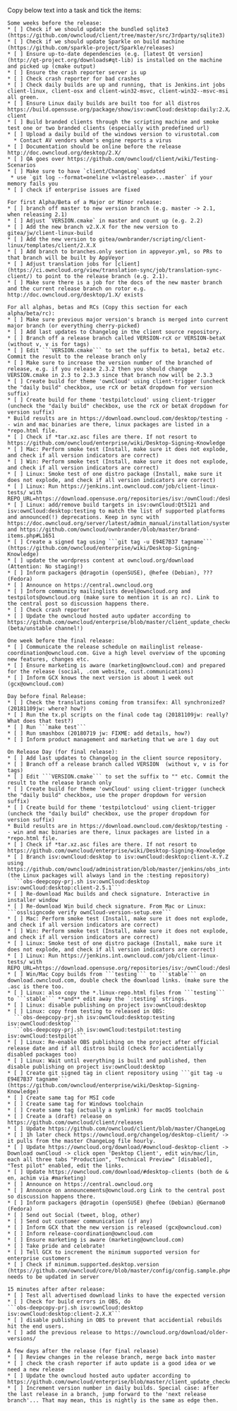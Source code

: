 <!--
This is the template for new release issues.
(originated from https://github.com/owncloud/client/wiki/Release%20Checklist%20Template)
(20181109jw: One of these two should be deleted. They will never be in sync otherwise.)
-->

Copy below text into a task and tick the items:

```
Some weeks before the release:
* [ ] Check if we should update the bundled sqlite3 (https://github.com/owncloud/client/tree/master/src/3rdparty/sqlite3)
* [ ] Check if we should update Sparkle on build machine (https://github.com/sparkle-project/Sparkle/releases)
* [ ] Ensure up-to-date dependencies (e.g. [latest Qt version](http://qt-project.org/downloads#qt-lib) is installed on the machine and picked up (cmake output)
* [ ] Ensure the crash reporter server is up
* [ ] Check crash reporter for bad crashes
* [ ] Check daily builds are up and running, that is Jenkins.int jobs client-linux, client-osx and client-win32-msvc, client-win32--msvc-msi all green.
* [ ] Ensure Linux daily builds are built too for all distros https://build.opensuse.org/package/show/isv:ownCloud:desktop:daily:2.X/owncloud-client
* [ ] Build branded clients through the scripting machine and smoke test one or two branded clients (especially with predefined url)
* [ ] Upload a daily build of the windows version to virustotal.com
  * Contact AV vendors whom's engine reports a virus
* [ ] Documentation should be online before the release http://doc.owncloud.org/desktop/2.X/
* [ ] QA goes over https://github.com/owncloud/client/wiki/Testing-Scenarios
* [ ] Make sure to have `client/ChangeLog` updated
 * use `git log --format=oneline v<lastrelease>...master` if your memory fails you
* [ ] check if enterprise issues are fixed

For first Alpha/Beta of a Major or Minor release:
* [ ] branch off master to new version branch (e.g. master -> 2.1, when releasing 2.1)
* [ ] Adjust `VERSION.cmake` in master and count up (e.g. 2.2)
* [ ] Add the new branch v2.X.X for the new version to gitea/jw/client-linux-build
* [ ] Add the new version to gitea/ownbrander/scripting/client-linux/templates/client/2.X.X
* [ ] Add branch to branches.only section in appveyor.yml, so PRs to that branch will be built by AppVeyor
* [ ] Adjust translation jobs for [client](https://ci.owncloud.org/view/translation-sync/job/translation-sync-client/) to point to the release branch (e.g. 2.1).
* [ ] Make sure there is a job for the docs of the new master branch and the current release branch on rotor e.g. http://doc.owncloud.org/desktop/1.X/ exists

For all alphas, betas and RCs (Copy this section for each alpha/beta/rc):
* [ ] Make sure previous major version's branch is merged into current major branch (or everything cherry-picked)
* [ ] Add last updates to Changelog in the client source repository.
* [ ] Branch off a release branch called VERSION-rcX or VERSION-betaX  (without v, v is for tags)
* [ ] Edit ```VERSION.cmake``` to set the suffix to beta1, beta2 etc. Commit the result to the release branch only
* [ ] Make sure to increase the version number of the branched of release, e.g. if you release 2.3.2 then you should change VERSION.cmake in 2.3 to 2.3.3 since that branch now will be 2.3.3
* [ ] Create build for theme 'ownCloud' using client-trigger (uncheck the "daily build" checkbox, use rcX or betaX dropdown for version suffix)
* [ ] Create build for theme 'testpilotcloud' using client-trigger (uncheck the "daily build" checkbox, use the rcX or betaX dropdown for version suffix)
* Build results are in https://download.owncloud.com/desktop/testing -- win and mac binaries are there, linux packages are listed in a *repo.html file.
* [ ] Check if *tar.xz.asc files are there. If not resort to https://github.com/owncloud/enterprise/wiki/Desktop-Signing-Knowledge
* [ ] Mac: Perform smoke test (Install, make sure it does not explode, and check if all version indicators are correct)
* [ ] Win: Perform smoke test (Install, make sure it does not explode, and check if all version indicators are correct)
* [ ] Linux: Smoke test of one distro package (Install, make sure it does not explode, and check if all version indicators are correct)
* [ ] Linux: Run https://jenkins.int.owncloud.com/job/client-linux-tests/ with REPO_URL=https://download.opensuse.org/repositories/isv:/ownCloud:/desktop:/testing
* [ ] Linux: add/remove build targets in isv:ownCloud:Qt5121 and isv:ownCloud:desktop:testing to match the list of supported platforms and announced(!) deprecations. Keep in sync with https://doc.owncloud.org/server/latest/admin_manual/installation/system_requirements.html#desktop and https://github.com/owncloud/ownbrander/blob/master/brand-items.php#L1651
* [ ] Create a signed tag using ```git tag -u E94E7B37 tagname``` (https://github.com/owncloud/enterprise/wiki/Desktop-Signing-Knowledge)
* [ ] update the wordpress content at owncloud.org/download (Attention: No staging!)
* [ ] Inform packagers @dragotin (openSUSE), @hefee (Debian), ??? (Fedora)
* [ ] Announce on https://central.owncloud.org
* [ ] Inform community mailinglists devel@owncloud.org and testpilots@owncloud.org (make sure to mention it is an rc). Link to the central post so discussion happens there.
* [ ] Check crash reporter
* [ ] Update the owncloud hosted auto updater according to https://github.com/owncloud/enterprise/blob/master/client_update_checker/README.md#deploy  (beta/unstable channel!)

One week before the final release:
* [ ] Communicate the release schedule on mailinglist release-coordination@owncloud.com. Give a high level overview of the upcoming new features, changes etc.
* [ ] Ensure marketing is aware (marketing@owncloud.com) and prepared for the release (social, .com website, cust.communications)
* [ ] Inform GCX knows the next version is about 1 week out (gcx@owncloud.com)

Day before final Release:
* [ ] Check the translations coming from transifex: All synchronized? (20181109jw: where? how?)
* [ ] Run the tx.pl scripts on the final code tag (20181109jw: really? What does that test?)
* [ ] Run ```make test```
* [ ] Run smashbox (20180719 jw: FIXME: add details, how?)
* [ ] Inform product management and marketing that we are 1 day out

On Release Day (for final release):
* [ ] Add last updates to Changelog in the client source repository.
* [ ] Branch off a release branch called VERSION  (without v, v is for tags)
* [ ] Edit ```VERSION.cmake``` to set the suffix to "" etc. Commit the result to the release branch only
* [ ] Create build for theme 'ownCloud' using client-trigger (uncheck the "daily build" checkbox, use the proper dropdown for version suffix)
* [ ] Create build for theme 'testpilotcloud' using client-trigger (uncheck the "daily build" checkbox, use the proper dropdown for version suffix)
* Build results are in https://download.owncloud.com/desktop/testing -- win and mac binaries are there, linux packages are listed in a *repo.html file. 
* [ ] Check if *tar.xz.asc files are there. If not resort to https://github.com/owncloud/enterprise/wiki/Desktop-Signing-Knowledge
* [ ] Branch isv:ownCloud:desktop to isv:ownCloud:desktop:client-X.Y.Z using https://github.com/owncloud/administration/blob/master/jenkins/obs_integration/ (the Linux packages will always land in the :testing repository)
  ```obs-deepcopy-prj.sh isv:ownCloud:desktop isv:ownCloud:desktop:client-2.5.1```
* [ ] Re-download Mac builds and check signature. Interactive in installer window
* [ ] Re-download Win build check signature. From Mac or Linux: ```osslsigncode verify ownCloud-version-setup.exe```
* [ ] Mac: Perform smoke test (Install, make sure it does not explode, and check if all version indicators are correct)
* [ ] Win: Perform smoke test (Install, make sure it does not explode, and check if all version indicators are correct)
* [ ] Linux: Smoke test of one distro package (Install, make sure it does not explode, and check if all version indicators are correct)
* [ ] Linux: Run https://jenkins.int.owncloud.com/job/client-linux-tests/ with REPO_URL=https://download.opensuse.org/repositories/isv:/ownCloud:/desktop:/testing
* [ ] Win/Mac Copy builds from ```testing``` to ```stable``` on download.owncloud.com, double check the download links. (make sure the .asc is there too.
* [ ] Linux: also copy the *.linux-repo.html files from ```testing``` to ```stable``` **and** edit away the `:testing` strings.
* [ ] Linux: disable publishing on project isv:ownCloud:desktop
* [ ] Linux: copy from testing to released in OBS:
  ```obs-deepcopy-prj.sh isv:ownCloud:desktop:testing isv:ownCloud:desktop```
  ```obs-deepcopy-prj.sh isv:ownCloud:testpilot:testing isv:ownCloud:testpilot```
* [ ] Linux: Re-enable OBS publishing on the project after official release date and if all distros build (check for accidentially disabled packages too) 
* [ ] Linux: Wait until everything is built and published, then disable publishing on project isv:ownCloud:desktop
* [ ] Create git signed tag in client repository using ```git tag -u E94E7B37 tagname``` (https://github.com/owncloud/enterprise/wiki/Desktop-Signing-Knowledge)
* [ ] Create same tag for MSI code
* [ ] Create same tag for Windows toolchain
* [ ] Create same tag (actually a symlink) for macOS toolchain
* [ ] Create a (draft) release on https://github.com/owncloud/client/releases
* [ ] Update https://github.com/owncloud/client/blob/master/ChangeLog
* [ ] 1h later check https://owncloud.org/changelog/desktop-client/ -> it pulls from the master ChangeLog file hourly. 
* [ ] Update https://owncloud.org/download/#owncloud-desktop-client -> Download ownCloud -> click open 'Desktop Client', edit win/mac/lin, each all three tabs "Production", "Technical Preview" [disabled], "Test pilot" enabled, edit the links.
* [ ] Update https://owncloud.com/download/#desktop-clients (both de & en, achim via #marketing)
* [ ] Announce on https://central.owncloud.org
* [ ] Announce on announcements@owncloud.org Link to the central post so discussion happens there.
* [ ] Inform packagers @dragotin (openSUSE) @hefee (Debian) @Germano0 (Fedora)
* [ ] Send out Social (tweet, blog, other)
* [ ] Send out customer communication (if any)
* [ ] Inform GCX that the new version is released (gcx@owncloud.com)
* [ ] Inform release-coordination@owncloud.com
* [ ] Ensure marketing is aware (marketing@owncloud.com)
* [ ] Take pride and celebrate!
* [ ] Tell GCX to increment the minimum supported version for enterprise customers
* [ ] Check if minimum.supported.desktop.version (https://github.com/owncloud/core/blob/master/config/config.sample.php#L1152) needs to be updated in server

15 minutes after after release:
* [ ] Test all advertised download links to have the expected version
* [ ] Check for build errors in OBS, do
```obs-deepcopy-prj.sh isv:ownCloud:desktop isv:ownCloud:desktop:client-2.X.X```
* [ ] disable publishing in OBS to prevent that accidential rebuilds hit the end users.
* [ ] add the previous release to https://owncloud.org/download/older-versions/

A few days after the release (for final release)
* [ ] Review changes in the release branch, merge back into master
* [ ] check the crash reporter if auto update is a good idea or we need a new release
* [ ] Update the owncloud hosted auto updater according to https://github.com/owncloud/enterprise/blob/master/client_update_checker/README.md#deploy  
* [ ] Increment version number in daily builds. Special case: after the last release in a branch, jump forward to the 'next release branch'... That may mean, this is nightly is the same as edge then.

```
